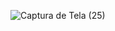 ![Captura de Tela (25)](https://user-images.githubusercontent.com/101683017/161567585-4bd977b4-8080-4a68-be6e-ea774e9bef97.png)
